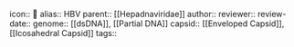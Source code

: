 icon:: 🦠
alias:: HBV
parent:: [[Hepadnaviridae]] 
author::
reviewer::
review-date::
genome:: [[dsDNA]], [[Partial DNA]]
capsid:: [[Enveloped Capsid]], [[Icosahedral Capsid]] 
tags::
